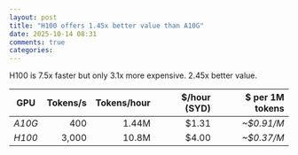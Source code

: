 ```yaml
---
layout: post
title: "H100 offers 1.45x better value than A10G"
date: 2025-10-14 08:31
comments: true
categories: 
---
```


H100 is 7.5x faster but only 3.1x more expensive. 2.45x better value. 


| GPU      | Tokens/s | Tokens/hour | $/hour (SYD) | $ per 1M tokens |
| -------- | -------: | ----------: | -----------: | --------------: |
| *A10G* |      400 |       1.44M |        $1.31 |    *~$0.91/M* |
| *H100* |    3,000 |       10.8M |        $4.00 |    *~$0.37/M* |

